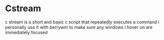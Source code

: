 # Cstream
c stream is a short and basic c script that repeatedly executes a command i personally use it with berrywm to make sure any windows i hover on are immediately focused

